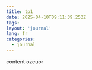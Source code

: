 ```yaml
---
title: tp1
date: 2025-04-10T09:11:39.253Z
tags:
layout: 'journal'
lang: fr
categories: 
  - journal
---
```

content ozeuor